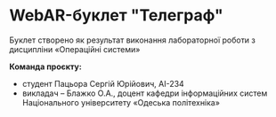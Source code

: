 # WebAR-буклет "Телеграф"
Буклет створено як результат виконання лабораторної роботи з дисципліни «Операційні системи»

**Команда проєкту:**
- студент Пацьора Сергій Юрійович, АІ-234
- викладач – Блажко О.А., доцент кафедри інформаційних систем Національного університету «Одеська політехніка»
